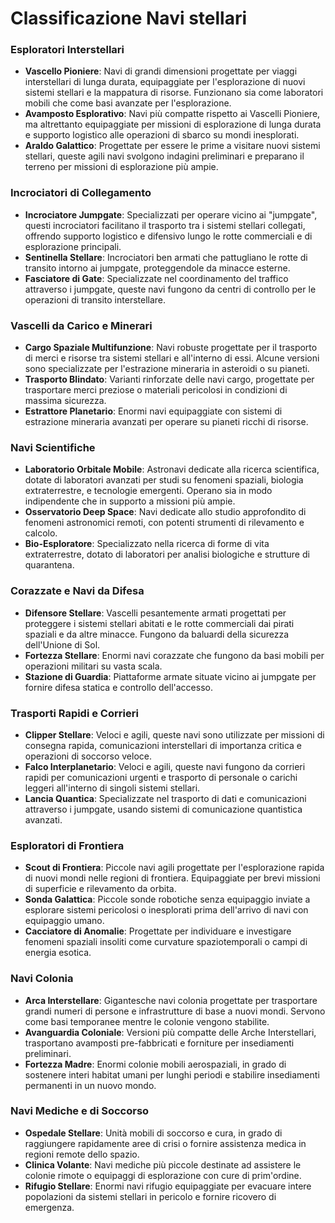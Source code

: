 # Classificazione Navi stellari

### Esploratori Interstellari
- **Vascello Pioniere**: Navi di grandi dimensioni progettate per viaggi interstellari di lunga durata, equipaggiate per l'esplorazione di nuovi sistemi stellari e la mappatura di risorse. Funzionano sia come laboratori mobili che come basi avanzate per l'esplorazione.
- **Avamposto Esplorativo**: Navi più compatte rispetto ai Vascelli Pioniere, ma altrettanto equipaggiate per missioni di esplorazione di lunga durata e supporto logistico alle operazioni di sbarco su mondi inesplorati.
- **Araldo Galattico**: Progettate per essere le prime a visitare nuovi sistemi stellari, queste agili navi svolgono indagini preliminari e preparano il terreno per missioni di esplorazione più ampie.

### Incrociatori di Collegamento
- **Incrociatore Jumpgate**: Specializzati per operare vicino ai "jumpgate", questi incrociatori facilitano il trasporto tra i sistemi stellari collegati, offrendo supporto logistico e difensivo lungo le rotte commerciali e di esplorazione principali.
- **Sentinella Stellare**: Incrociatori ben armati che pattugliano le rotte di transito intorno ai jumpgate, proteggendole da minacce esterne.
- **Fasciatore di Gate**: Specializzate nel coordinamento del traffico attraverso i jumpgate, queste navi fungono da centri di controllo per le operazioni di transito interstellare.

### Vascelli da Carico e Minerari
- **Cargo Spaziale Multifunzione**: Navi robuste progettate per il trasporto di merci e risorse tra sistemi stellari e all'interno di essi. Alcune versioni sono specializzate per l'estrazione mineraria in asteroidi o su pianeti.
- **Trasporto Blindato**: Varianti rinforzate delle navi cargo, progettate per trasportare merci preziose o materiali pericolosi in condizioni di massima sicurezza.
- **Estrattore Planetario**: Enormi navi equipaggiate con sistemi di estrazione mineraria avanzati per operare su pianeti ricchi di risorse.

### Navi Scientifiche 
- **Laboratorio Orbitale Mobile**: Astronavi dedicate alla ricerca scientifica, dotate di laboratori avanzati per studi su fenomeni spaziali, biologia extraterrestre, e tecnologie emergenti. Operano sia in modo indipendente che in supporto a missioni più ampie.
- **Osservatorio Deep Space**: Navi dedicate allo studio approfondito di fenomeni astronomici remoti, con potenti strumenti di rilevamento e calcolo.
- **Bio-Esploratore**: Specializzato nella ricerca di forme di vita extraterrestre, dotato di laboratori per analisi biologiche e strutture di quarantena.

### Corazzate e Navi da Difesa
- **Difensore Stellare**: Vascelli pesantemente armati progettati per proteggere i sistemi stellari abitati e le rotte commerciali dai pirati spaziali e da altre minacce. Fungono da baluardi della sicurezza dell'Unione di Sol.
- **Fortezza Stellare**: Enormi navi corazzate che fungono da basi mobili per operazioni militari su vasta scala.
- **Stazione di Guardia**: Piattaforme armate situate vicino ai jumpgate per fornire difesa statica e controllo dell'accesso.

### Trasporti Rapidi e Corrieri
- **Clipper Stellare**: Veloci e agili, queste navi sono utilizzate per missioni di consegna rapida, comunicazioni interstellari di importanza critica e operazioni di soccorso veloce.
- **Falco Interplanetario**: Veloci e agili, queste navi fungono da corrieri rapidi per comunicazioni urgenti e trasporto di personale o carichi leggeri all'interno di singoli sistemi stellari.
- **Lancia Quantica**: Specializzate nel trasporto di dati e comunicazioni attraverso i jumpgate, usando sistemi di comunicazione quantistica avanzati.

### Esploratori di Frontiera
- **Scout di Frontiera**: Piccole navi agili progettate per l'esplorazione rapida di nuovi mondi nelle regioni di frontiera. Equipaggiate per brevi missioni di superficie e rilevamento da orbita.
- **Sonda Galattica**: Piccole sonde robotiche senza equipaggio inviate a esplorare sistemi pericolosi o inesplorati prima dell'arrivo di navi con equipaggio umano.
- **Cacciatore di Anomalie**: Progettate per individuare e investigare fenomeni spaziali insoliti come curvature spaziotemporali o campi di energia esotica.

### Navi Colonia
- **Arca Interstellare**: Gigantesche navi colonia progettate per trasportare grandi numeri di persone e infrastrutture di base a nuovi mondi. Servono come basi temporanee mentre le colonie vengono stabilite.
- **Avanguardia Coloniale**: Versioni più compatte delle Arche Interstellari, trasportano avamposti pre-fabbricati e forniture per insediamenti preliminari.  
- **Fortezza Madre**: Enormi colonie mobili aerospaziali, in grado di sostenere interi habitat umani per lunghi periodi e stabilire insediamenti permanenti in un nuovo mondo.

### Navi Mediche e di Soccorso
- **Ospedale Stellare**: Unità mobili di soccorso e cura, in grado di raggiungere rapidamente aree di crisi o fornire assistenza medica in regioni remote dello spazio.
- **Clinica Volante**: Navi mediche più piccole destinate ad assistere le colonie rimote o equipaggi di esplorazione con cure di prim'ordine.  
- **Rifugio Stellare**: Enormi navi rifugio equipaggiate per evacuare intere popolazioni da sistemi stellari in pericolo e fornire ricovero di emergenza.